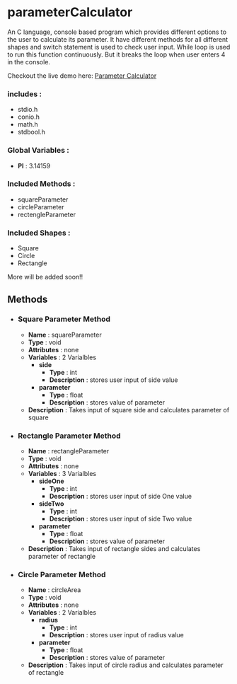 # parameterCalculator

An C language, console based program which provides different options to the user to calculate its parameter. It have different methods for all different shapes and switch statement is used to check user input. While loop is used to run this function continuously. But it breaks the loop when user enters 4 in the console.

Checkout the live demo here: [Parameter Calculator](https://repl.it/@harshPPatel/Parameter-Calculator)

### includes :
- stdio.h
- conio.h
- math.h
- stdbool.h

### Global Variables :
- **PI** : 3.14159

### Included Methods : 
- squareParameter
- circleParameter
- rectengleParameter

### Included Shapes : 
- Square
- Circle
- Rectangle

More will be added soon!!

## Methods
- ### Square Parameter Method
	- **Name** : squareParameter
	- **Type** : void
	- **Attributes** : none
	- **Variables** : 2 Varialbles
		- **side**
			- **Type** : int
			- **Description** : stores user input of side value	
		- **parameter**
			- **Type** : float
			- **Description** : stores value of parameter
	- **Description** : Takes input of square side and calculates parameter of square

- ### Rectangle Parameter Method
	- **Name** : rectangleParameter
	- **Type** : void
	- **Attributes** : none
	- **Variables** : 3 Varialbles
		- **sideOne**
			- **Type** : int
			- **Description** : stores user input of side One value	
		- **sideTwo**
			- **Type** : int
			- **Description** : stores user input of side Two value	
		- **parameter**
			- **Type** : float
			- **Description** : stores value of parameter
	- **Description** : Takes input of rectangle sides and calculates parameter of rectangle

- ### Circle Parameter Method
	- **Name** : circleArea
	- **Type** : void
	- **Attributes** : none
	- **Variables** : 2 Varialbles
		- **radius**
			- **Type** : int
			- **Description** : stores user input of radius value	
		- **parameter**
			- **Type** : float
			- **Description** : stores value of parameter
	- **Description** : Takes input of circle radius and calculates parameter of rectangle
